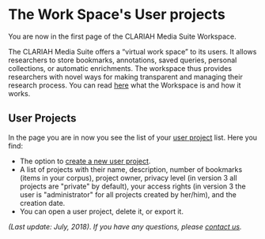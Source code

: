 # The Work Space's User projects

You are now in the first page of the CLARIAH Media Suite Workspace. 

The CLARIAH Media Suite offers a “virtual work space” to its users. It allows researchers to store bookmarks, annotations, saved queries, personal collections, or automatic enrichments. The workspace thus provides researchers with novel ways for making transparent and managing their research process. You can read [here](<http://mediasuite.clariah.nl/documentation/howtos/workspace>) what the Workspace is and how it works.

User Projects
---

In the page you are in now you see the list of your [user project](http://mediasuite.clariah.nl/documentation/glossary/user-project) list. Here you find:

- The option to [create a new user project](<http://mediasuite.clariah.nl/documentation/howtos/user-projects/create>).
- A list of projects with their name, description, number of bookmarks (items in your corpus), project owner, privacy level (in version 3 all projects are "private" by default), your access rights (in version 3 the user is "administrator" for all projects created by her/him), and the creation date.
- You can open a user project, delete it, or export it.

*(Last update: July, 2018)*. *If you have any questions, please [contact us]( https://mediasuite.clariah.nl/contact ).*

